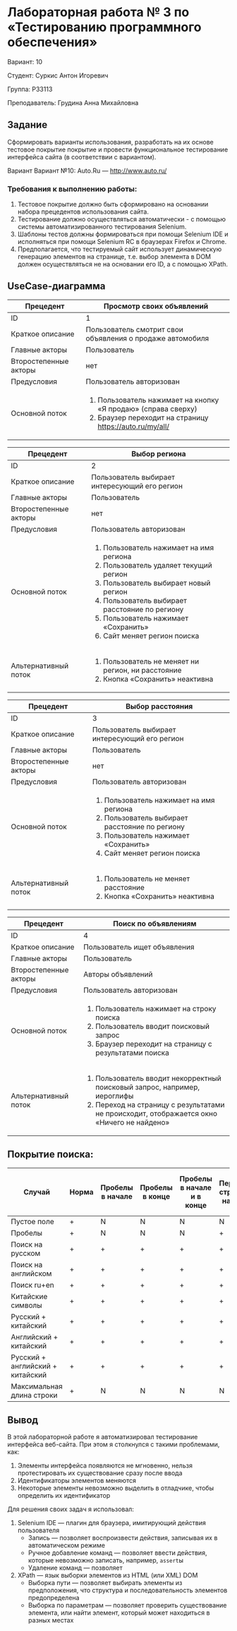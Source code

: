 # Лабораторная работа № 3 по &laquo;Тестированию программного обеспечения&raquo;

Вариант: 10

Студент: Суркис Антон Игоревич

Группа: P33113

Преподаватель: Грудина Анна Михайловна

## Задание

Сформировать варианты использования, разработать на их основе тестовое покрытие покрытие и провести функциональное
тестирование интерфейса сайта (в соответствии с вариантом).

Вариант Вариант №10: Auto.Ru &mdash; http://www.auto.ru/

### Требования к выполнению работы:

1. Тестовое покрытие должно быть сформировано на основании набора прецедентов использования сайта.
1. Тестирование должно осуществляться автоматически - с помощью системы автоматизированного тестирования Selenium.
1. Шаблоны тестов должны формироваться при помощи Selenium IDE и исполняться при помощи Selenium RC в браузерах Firefox
   и Chrome.
1. Предполагается, что тестируемый сайт использует динамическую генерацию элементов на странице, т.е. выбор элемента в
   DOM должен осуществляться не на основании его ID, а с помощью XPath.

<!--
### Требования к содержанию отчёта:

1. Текст задания.
1. UseCase-диаграмму с прецедентами использования тестируемого сайта.
1. CheckList тестового покрытия.
1. Описание набора тестовых сценариев.
1. Результаты тестирования.
1. Выводы.
-->

## UseCase-диаграмма

Прецедент             | Просмотр своих объявлений
--------------------- | ---
ID                    | 1
Краткое описание      | Пользователь смотрит свои объявления о продаже автомобиля
Главные акторы        | Пользователь
Второстепенные акторы | нет
Предусловия           | Пользователь авторизован
Основной поток        | <ol><li>Пользователь нажимает на кнопку &laquo;Я продаю&raquo; (справа сверху)</li><li>Браузер переходит на страницу https://auto.ru/my/all/ </li></ol>

Прецедент             | Выбор региона
--------------------- | ---
ID                    | 2
Краткое описание      | Пользователь выбирает интересующий его регион
Главные акторы        | Пользователь
Второстепенные акторы | нет
Предусловия           | Пользователь авторизован
Основной поток        | <ol><li>Пользователь нажимает на имя региона</li><li>Пользователь удаляет текущий регион</li><li>Пользователь выбирает новый регион</li><li>Пользователь выбирает расстояние по региону</li><li>Пользователь нажимает &laquo;Сохранить&raquo;</li><li>Сайт меняет регион поиска</li></ol>
Альтернативный поток  | <ol><li>Пользователь не меняет ни регион, ни расстояние</li><li>Кнопка &laquo;Сохранить&raquo; неактивна</li></ol>

Прецедент             | Выбор расстояния
--------------------- | ---
ID                    | 3
Краткое описание      | Пользователь выбирает интересующий его регион
Главные акторы        | Пользователь
Второстепенные акторы | нет
Предусловия           | Пользователь авторизован
Основной поток        | <ol><li>Пользователь нажимает на имя региона</li><li>Пользователь выбирает расстояние по региону</li><li>Пользователь нажимает &laquo;Сохранить&raquo;</li><li>Сайт меняет регион поиска</li></ol>
Альтернативный поток  | <ol><li>Пользователь не меняет расстояние</li><li>Кнопка &laquo;Сохранить&raquo; неактивна</li></ol>

Прецедент             | Поиск по объявлениям
--------------------- | ---
ID                    | 4
Краткое описание      | Пользователь ищет объявления
Главные акторы        | Пользователь
Второстепенные акторы | Авторы объявлений
Предусловия           | Пользователь авторизован
Основной поток        | <ol><li>Пользователь нажимает на строку поиска</li><li>Пользователь вводит поисковый запрос</li><li>Браузер переходит на страницу с результатами поиска </li></ol>
Альтернативный поток  | <ol><li>Пользователь вводит некорректный поисковый запрос, например, иероглифы</li><li>Переход на страницу с результатами не происходит, отображается окно &laquo;Ничего не найдено&raquo;</li></ol>

<!--
Прецедент             | Размещение о продаже
--------------------- | ---
ID                    | ???
Краткое описание      | Пользователь размещает объявление о продаже автомобиля
Главные акторы        | Пользователь
Второстепенные акторы | нет
Предусловия           | Пользователь авторизован
Основной поток        | <ol><li>Пользователь нажимает &laquo;Продать&raquo;</li><li>Пользователь выбирает производителя, модель, год выпуска, тип автомобиля</li><li>Пользователь добавляет описание и фотографии автомобиля</li><li>Пользователь выбирает вид оплаты объявления</li><li>(???) Пользователь оплачивает объявление</li><li>(???) Объявление размещается на сайте</li></ol>
-->

## Покрытие поиска:

Случай                           | Норма | Пробелы в начале | Пробелы в конце | Пробелы в начале и в конце | Перевод строки в начале | Перевод строки в конце | Перевод строки в начале и в конце | Знак параграфа
-------------------------------- | --- | --- | --- | --- | --- | --- | --- | ---
Пустое поле                      | + | N | N | N | N | N | N | N
Пробелы                          | + | N | N | N | + | + | + | +
Поиск на русском                 | + | + | + | + | + | + | + | +
Поиск на английском              | + | + | + | + | + | + | + | +
Поиск ru+en                      | + | + | + | + | + | + | + | +
Китайские символы                | + | + | + | + | + | + | + | +
Русский + китайский              | + | + | + | + | + | + | + | +
Английский + китайский           | + | + | + | + | + | + | + | +
Русский + английский + китайский | + | + | + | + | + | + | + | +
Максимальная длина строки        | + | N | N | N | N | N | N | N

## Вывод

В этой лабораторной работе я автоматизировал тестирование интерфейса веб-сайта. При этом я столкнулся с такими
проблемами, как:

1. Элементы интерфейса появляются не мгновенно, нельзя протестировать их существование сразу после ввода
1. Идентификаторы элементов меняются
1. Некоторые элементы невозможно выделить в отладчике, чтобы определить их идентификатор

Для решения своих задач я использовал:

1. Selenium IDE &mdash; плагин для браузера, имитирующий действия пользователя
    - Запись &mdash; позволяет воспроизвести действия, записывая их в автоматическом режиме
    - Ручное добавление команд &mdash; позволяет ввести действия, которые невозможно записать, например, `assert`ы
    - Удаление команд &mdash; позволяет
1. XPath &mdash; язык выборки элементов из HTML (или XML) DOM
    - Выборка пути &mdash; позволяет выбирать элементы из предположения, что структура и последовательность элементов
      предопределена
    - Выборка по параметрам &mdash; позволяет проверить существование элемента, или найти элемент, который может
      находиться в разных местах
